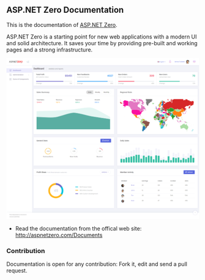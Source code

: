 ## ASP.NET Zero Documentation

This is the documentation of [ASP.NET Zero](http://aspnetzero.com).

ASP.NET Zero is a starting point for new web applications with a modern UI and solid architecture. It saves your time by providing pre-built and working pages and a strong infrastructure.

![A screenshot from ASP.NET Zero](doc/images/dashboardV3.png)

* Read the documentation from the offical web site: http://aspnetzero.com/Documents

### Contribution

Documentation is open for any contribution: Fork it, edit and send a pull request.
